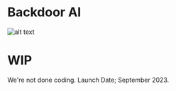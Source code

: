 # Backdoor AI
![alt text](https://github.com/L4CTOSE/Backdoor/blob/main/backdoor.png?raw=true) </br>

# WIP
We're not done coding. Launch Date; September 2023.
